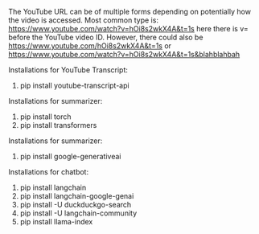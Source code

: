 The YouTube URL can be of multiple forms depending on potentially how the video is accessed. Most common type is:
https://www.youtube.com/watch?v=hOi8s2wkX4A&t=1s
here there is v= before the YouTube video ID. However, there could also be https://www.youtube.com/hOi8s2wkX4A&t=1s or https://www.youtube.com/watch?v=hOi8s2wkX4A&t=1s&blahblahbah


Installations for YouTube Transcript:
1. pip install youtube-transcript-api

Installations for summarizer:
1. pip install torch
2. pip install transformers

Installations for summarizer:
1.  pip install google-generativeai

Installations for chatbot:
1. pip install langchain
2. pip install langchain-google-genai
3. pip install -U duckduckgo-search
4. pip install -U langchain-community
5. pip install llama-index